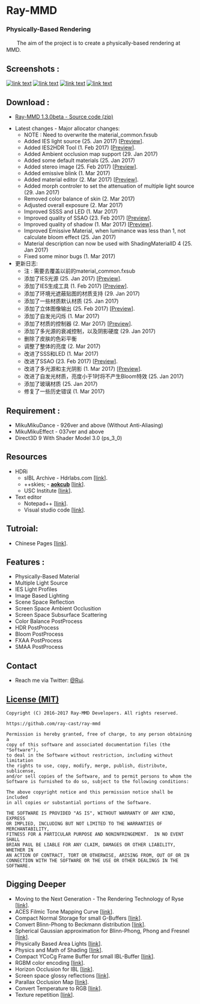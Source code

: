 Ray-MMD
========
### Physically-Based Rendering ###
　　The aim of the project is to create a physically-based rendering at MMD.

Screenshots :
------------
[![link text](https://github.com/ray-cast/images/raw/master/screen1_small.jpg)](https://github.com/ray-cast/images/raw/master/screen1.jpg)
[![link text](https://github.com/ray-cast/images/raw/master/screen2_small.jpg)](https://github.com/ray-cast/images/raw/master/screen2.jpg)
[![link text](https://github.com/ray-cast/images/raw/master/hou_small.jpg)](https://github.com/ray-cast/images/raw/master/hou.jpg)
[![link text](https://github.com/ray-cast/images/raw/master/lights_small.jpg)](https://github.com/ray-cast/images/raw/master/lights.png)

Download :
------------
* [Ray-MMD 1.3.0beta - Source code (zip)](https://github.com/ray-cast/ray-mmd/archive/1.3.0beta.zip)
- Latest changes - Major allocator changes:
    - NOTE : Need to overwrite the material_common.fxsub
    - Added IES light source (25. Jan 2017) \[[Preview](https://github.com/ray-cast/images/raw/master/130_ies.jpg)\].
    - Added IES2HDR Tool (1. Feb 2017) \[[Preview](https://github.com/ray-cast/images/raw/master/130_ies_tools.jpg)\].
    - Added Ambient occlusion map support (29. Jan 2017)
    - Added some default materials (25. Jan 2017)
    - Added stereo image (25. Feb 2017) \[[Preview](https://github.com/ray-cast/images/raw/master/130_stereo.jpg)\].
    - Added emissive blink (1. Mar 2017)
    - Added material editor (2. Mar 2017) \[[Preview](https://github.com/ray-cast/images/raw/master/130_editor.jpg)\].
    - Added morph controler to set the attenuation of multiple light source (29. Jan 2017)
    - Removed color balance of skin (2. Mar 2017)
    - Adjusted overall exposure (2. Mar 2017)
    - Improved SSSS and LED (1. Mar 2017)
    - Improved quality of SSAO (23. Feb 2017) \[[Preview](https://github.com/ray-cast/images/raw/master/130_ssao.jpg)\].
    - Improved quality of shadow (1. Mar 2017) \[[Preview](https://github.com/ray-cast/images/raw/master/130_shadow.jpg)\].
    - Improved Emissive Material, when luminance was less than 1, not calculate bloom effect (25. Jan 2017)
    - Material description can now be used with ShadingMaterialID 4 (25. Jan 2017)
    - Fixed some minor bugs (1. Mar 2017)
- 更新日志:
    - 注 : 需要去覆盖以前的material_common.fxsub
    - 添加了IES光源 (25. Jan 2017) \[[Preview](https://github.com/ray-cast/images/raw/master/130_ies.jpg)\].
    - 添加了IES生成工具 (1. Feb 2017) \[[Preview](https://github.com/ray-cast/images/raw/master/130_ies_tools.jpg)\].
    - 添加了环境光遮蔽贴图的材质支持 (29. Jan 2017)
    - 添加了一些材质默认材质 (25. Jan 2017)
    - 添加了立体图像输出 (25. Feb 2017) \[[Preview](https://github.com/ray-cast/images/raw/master/130_stereo.jpg)\].
    - 添加了自发光闪烁 (1. Mar 2017)
    - 添加了材质的控制器 (2. Mar 2017) \[[Preview](https://github.com/ray-cast/images/raw/master/130_editor.jpg)\].
    - 添加了多光源的衰减控制，以及阴影硬度 (29. Jan 2017)
    - 删除了皮肤的色彩平衡
    - 调整了整体的亮度 (2. Mar 2017)
    - 改进了SSS和LED (1. Mar 2017)
    - 改进了SSAO (23. Feb 2017) \[[Preview](https://github.com/ray-cast/images/raw/master/130_ssao.jpg)\].
    - 改进了多光源和主光阴影 (1. Mar 2017) \[[Preview](https://github.com/ray-cast/images/raw/master/130_shadow.jpg)\].
    - 改进了自发光材质，亮度小于1时将不产生Bloom特效 (25. Jan 2017)
    - 添加了玻璃材质 (25. Jan 2017)
    - 修复了一些历史错误 (1. Mar 2017)

Requirement :
------------
* MikuMikuDance - 926ver and above (Without Anti-Aliasing)
* MikuMikuEffect - 037ver and above
* Direct3D 9 With Shader Model 3.0 (ps_3_0)

Resources
------------
- HDRi
    - sIBL Archive - Hdrlabs.com \[[link](http://www.hdrlabs.com/sibl/archive.html)\].
    - ++skies; - **[aokcub](https://twitter.com/aokcub_cg)** \[[link](https://aokcub.net/cg/incskies/)\].
    - USC Institute \[[link](http://gl.ict.usc.edu/Data/HighResProbes)\].
- Text editor
    - Notepad++ \[[link](https://notepad-plus-plus.org)\].
    - Visual studio code \[[link](http://code.visualstudio.com/Download)\].

Tutroial:
------------
* Chinese Pages \[[link](https://github.com/ray-cast/ray-mmd/wiki/0.0-%E6%95%99%E7%A8%8B)\].

Features :
------------
* Physically-Based Material
* Multiple Light Source
* IES Light Profiles
* Image Based Lighting
* Scene Space Reflection
* Screen Space Ambient Occlusition
* Screen Space Subsurface Scattering
* Color Balance PostProcess
* HDR PostProcess
* Bloom PostProcess
* FXAA PostProcess
* SMAA PostProcess

Contact
------------

* Reach me via Twitter: [@Rui](https://twitter.com/Rui_cg).

[License (MIT)](https://raw.githubusercontent.com/ray-cast/ray-mmd/developing/LICENSE.txt)
-------------------------------------------------------------------------------
    Copyright (C) 2016-2017 Ray-MMD Developers. All rights reserved.

    https://github.com/ray-cast/ray-mmd

    Permission is hereby granted, free of charge, to any person obtaining a
    copy of this software and associated documentation files (the "Software"),
    to deal in the Software without restriction, including without limitation
    the rights to use, copy, modify, merge, publish, distribute, sublicense,
    and/or sell copies of the Software, and to permit persons to whom the
    Software is furnished to do so, subject to the following conditions:

    The above copyright notice and this permission notice shall be included
    in all copies or substantial portions of the Software.

    THE SOFTWARE IS PROVIDED "AS IS", WITHOUT WARRANTY OF ANY KIND, EXPRESS
    OR IMPLIED, INCLUDING BUT NOT LIMITED TO THE WARRANTIES OF MERCHANTABILITY,
    FITNESS FOR A PARTICULAR PURPOSE AND NONINFRINGEMENT.  IN NO EVENT SHALL
    BRIAN PAUL BE LIABLE FOR ANY CLAIM, DAMAGES OR OTHER LIABILITY, WHETHER IN
    AN ACTION OF CONTRACT, TORT OR OTHERWISE, ARISING FROM, OUT OF OR IN
    CONNECTION WITH THE SOFTWARE OR THE USE OR OTHER DEALINGS IN THE SOFTWARE.

Digging Deeper
--------
* Moving to the Next Generation - The Rendering Technology of Ryse \[[link](http://www.crytek.com/download/2014_03_25_CRYENGINE_GDC_Schultz.pdf)\].
* ACES Filmic Tone Mapping Curve \[[link](https://knarkowicz.wordpress.com/2016/08/31/hdr-display-first-steps/)\].
* Compact Normal Storage for small G-Buffers \[[link](http://aras-p.info/texts/CompactNormalStorage.html)\].
* Convert Blinn-Phong to Beckmann distribution \[[link](http://simonstechblog.blogspot.de/2011/12/microfacet-brdf.html)\].
* Spherical Gaussian approximation for Blinn-Phong, Phong and Fresnel \[[link](https://seblagarde.wordpress.com/2012/06/03/spherical-gaussien-approximation-for-blinn-phong-phong-and-fresnel/)\].
* Physically Based Area Lights \[[link](http://www.frostbite.com/wp-content/uploads/2014/11/course_notes_moving_frostbite_to_pbr.pdf)\].
* Physics and Math of Shading \[[link](http://blog.selfshadow.com/publications/s2015-shading-course/hoffman/s2015_pbs_physics_math_slides.pdf)\].
* Compact YCoCg Frame Buffer for small IBL-Buffer \[[link](http://jcgt.org/published/0001/01/02/)\].
* RGBM color encoding \[[link](http://graphicrants.blogspot.com/2009/04/rgbm-color-encoding.html)\].
* Horizon Occlusion for IBL \[[link](http://marmosetco.tumblr.com/post/81245981087)\].
* Screen space glossy reflections \[[link](http://roar11.com/2015/07/screen-space-glossy-reflections/)\].
* Parallax Occlusion Map \[[link](http://sunandblackcat.com/tipFullView.php?topicid=28)\].
* Convert Temperature to RGB \[[link](https://github.com/davidf2281/ColorTempToRGB)\].
* Texture repetition \[[link](http://www.iquilezles.org/www/articles/texturerepetition/texturerepetition.htm)\].